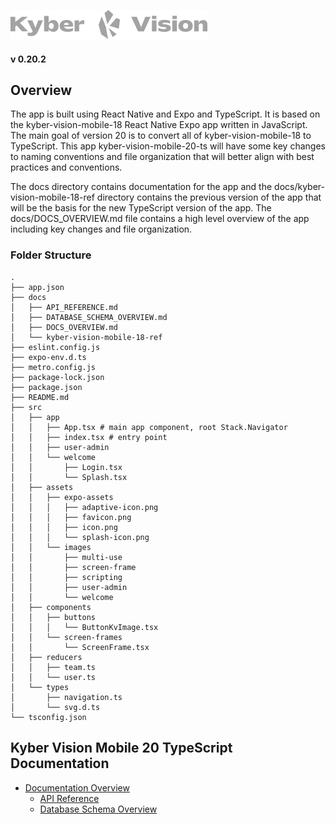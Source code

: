 ![Kyber Vision Mobile Logo](./src/assets/images/multi-use/kyberVisionLogo01.png)

#### v 0.20.2

## Overview

The app is built using React Native and Expo and TypeScript. It is based on the kyber-vision-mobile-18 React Native Expo app written in JavaScript. The main goal of version 20 is to convert all of kyber-vision-mobile-18 to TypeScript. This app kyber-vision-mobile-20-ts will have some key changes to naming conventions and file organization that will better align with best practices and conventions.

The docs directory contains documentation for the app and the docs/kyber-vision-mobile-18-ref directory contains the previous version of the app that will be the basis for the new TypeScript version of the app. The docs/DOCS_OVERVIEW.md file contains a high level overview of the app including key changes and file organization.

### Folder Structure

```
.
├── app.json
├── docs
│   ├── API_REFERENCE.md
│   ├── DATABASE_SCHEMA_OVERVIEW.md
│   ├── DOCS_OVERVIEW.md
│   └── kyber-vision-mobile-18-ref
├── eslint.config.js
├── expo-env.d.ts
├── metro.config.js
├── package-lock.json
├── package.json
├── README.md
├── src
│   ├── app
│   │   ├── App.tsx # main app component, root Stack.Navigator
│   │   ├── index.tsx # entry point
│   │   ├── user-admin
│   │   └── welcome
│   │       ├── Login.tsx
│   │       └── Splash.tsx
│   ├── assets
│   │   ├── expo-assets
│   │   │   ├── adaptive-icon.png
│   │   │   ├── favicon.png
│   │   │   ├── icon.png
│   │   │   └── splash-icon.png
│   │   └── images
│   │       ├── multi-use
│   │       ├── screen-frame
│   │       ├── scripting
│   │       ├── user-admin
│   │       └── welcome
│   ├── components
│   │   ├── buttons
│   │   │   └── ButtonKvImage.tsx
│   │   └── screen-frames
│   │       └── ScreenFrame.tsx
│   ├── reducers
│   │   ├── team.ts
│   │   └── user.ts
│   └── types
│       ├── navigation.ts
│       └── svg.d.ts
└── tsconfig.json
```

## Kyber Vision Mobile 20 TypeScript Documentation

- [Documentation Overview](./docs/DOCS_OVERVIEW.md)
  - [API Reference](./docs/API_REFERENCE.md)
  - [Database Schema Overview](./docs/DATABASE_SCHEMA_OVERVIEW.md)
